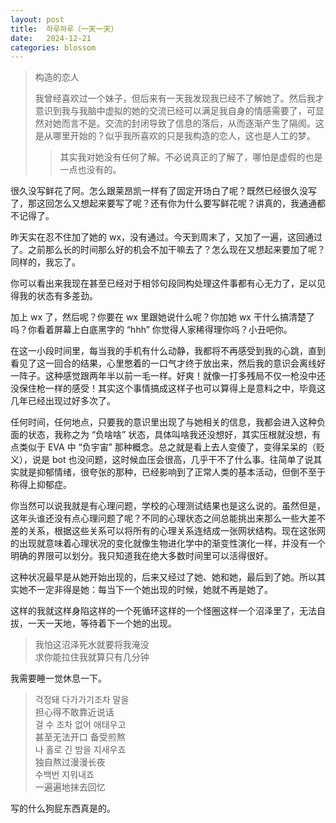 ```yaml
---
layout: post
title:  하루하루（一天一天）
date:   2024-12-21
categories: blossom
---
```


>   构造的恋人
>   
>   我曾经喜欢过一个妹子，但后来有一天我发现我已经不了解她了。然后我才意识到我与我脑中虚拟的她的交流已经可以满足我自身的情感需要了，可显然对她而言不是。交流的封闭导致了信息的落后，从而逐渐产生了隔阂。这是从哪里开始的？似乎我所喜欢的只是我构造的恋人，这也是人工的梦。
>
>   >   其实我对她没有任何了解。不必说真正的了解了，哪怕是虚假的也是一点也没有的。

很久没写鲜花了阿。怎么跟莱昂凯一样有了固定开场白了呢？既然已经很久没写了，那这回怎么又想起来要写了呢？还有你为什么要写鲜花呢？讲真的，我通通都不记得了。

昨天实在忍不住加了她的 wx，没有通过。今天到周末了，又加了一遍，这回通过了。之前那么长的时间那么好的机会不加干嘛去了？怎么现在又想起来要加了呢？同样的，我忘了。

你可以看出来我现在甚至已经对于相邻句段同构处理这件事都有心无力了，足以见得我的状态有多差劲。

加上 wx 了，然后呢？你要在 wx 里跟她说什么呢？你加她 wx 干什么搞清楚了吗？你看着屏幕上白底黑字的 “hhh” 你觉得人家稀得理你吗？小丑吧你。

在这一小段时间里，每当我的手机有什么动静，我都将不再感受到我的心跳，直到看见了这一回合的结果，心里憋着的一口气才终于放出来，然后我的意识会离线好一阵子。这种感觉跟两年半以前一毛一样。好爽！就像一打多残局不仅一枪没中还没保住枪一样的感受！其实这个事情搞成这样子也可以算得上是意料之中，毕竟这几年已经出现过好多次了。

任何时间，任何地点，只要我的意识里出现了与她相关的信息，我都会进入这种负面的状态，我称之为 “负啥啥” 状态，具体叫啥我还没想好，其实压根就没想，有点类似于 EVA 中 “负宇宙” 那种概念。总之就是看上去人变傻了，变得呆呆的（贬义），说是 bot 也没问题，这时候血压会很高，几乎干不了什么事。往简单了说其实就是抑郁情绪，很夸张的那种，已经影响到了正常人类的基本活动，但倒不至于称得上抑郁症。

你当然可以说我就是有心理问题，学校的心理测试结果也是这么说的。虽然但是，这年头谁还没有点心理问题了呢？不同的心理状态之间总能挑出来那么一些大差不差的关系，根据这些关系可以将所有的心理关系连结成一张网状结构。现在这张网的出现就意味着心理状况的变化就像生物进化学中的渐变性演化一样，并没有一个明确的界限可以划分。我只知道我在绝大多数时间里可以活得很好。

这种状况最早是从她开始出现的，后来又经过了她、她和她，最后到了她。所以其实她不一定非得是她：每当下一个她出现的时候，她就不再是她了。

这样的我就这样身陷这样的一个死循环这样的一个怪圈这样一个沼泽里了，无法自拔，一天一天地，等待着下一个她的出现。

>   我怕这沼泽死水就要将我淹没  
>   求你能拉住我就算只有几分钟  

我需要睡一觉休息一下。

>   걱정돼 다가가기조차 말을  
>   担心得不敢靠近说话  
>   걸 수 조차 없어 애태우고  
>   甚至无法开口 备受煎熬  
>   나 홀로 긴 밤을 지새우죠  
>   独自熬过漫漫长夜  
>   수백번 지워내죠  
>   一遍遍地抹去回忆  

写的什么狗屁东西真是的。